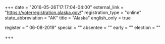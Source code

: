 +++
date = "2016-05-26T17:17:04-04:00"
external_link = "https://voterregistration.alaska.gov/"
registration_type = "online"
state_abbreviation = "AK"
title = "Alaska"
english_only = true

register = " 06-08-2019"
special = ""
absentee = ""
early = ""
election = ""


+++
